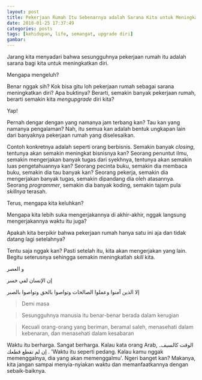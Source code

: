 ```yaml
---
layout: post
title: Pekerjaan Rumah Itu Sebenarnya adalah Sarana Kita untuk Meningkatkan Diri. Mengapa Dikeluhkan?
date: 2018-01-25 17:37:49
categories: posts
tags: [kehidupan, life, semangat, upgrade diri]
gambar: 
---
```


Jarang kita menyadari bahwa sesungguhnya pekerjaan rumah itu adalah sarana bagi kita untuk meningkatkan diri.

Mengapa mengeluh?

Benar nggak sih? Kok bisa gitu loh pekerjaan rumah sebagai sarana meningkatkan diri? Apa buktinya? Berarti, semakin banyak pekerjaan rumah, berarti semakin kita _mengupgrade_ diri kita?

Yap!

Pernah dengar dengan yang namanya jam terbang kan? Tau kan yang namanya pengalaman? Nah, itu semua kan adalah bentuk ungkapan lain dari banyaknya pekerjaan rumah yang diselesaikan.

Contoh konkretnya adalah seperti orang berbisnis. Semakin banyak _closing_, tentunya akan semakin meningkat bisnisnya kan? Seorang penuntut ilmu, semakin mengerjakan banyak tugas dari syekhnya, tentunya akan semakin luas pengetahuannya kan? Seorang pecinta buku, semakin dia membaca buku, semakin dia tau banyak kan? Seorang pekerja, semakin dia mengerjakan banyak tugas, semakin dipandang dia oleh atasannya. Seorang _programmer_, semakin dia banyak koding, semakin tajam pula _skillnya_ terasah.

Terus, mengapa kita keluhkan?

Mengapa kita lebih suka mengerjakannya di akhir-akhir, nggak langsung mengerjakannya waktu itu juga?

Apakah kita berpikir bahwa pekerjaan rumah hanya satu ini aja dan tidak datang lagi setelahnya?

Tentu saja nggak kan? Pasti setelah itu, kita akan mengerjakan yang lain. Begitu seterusnya sehingga semakin meningkatlah _skill_ kita.

>
و العصر

>
إن الإنسان لفي خسر

>
إلا الذين آمنوا وعملوا الصالحات وتواصوا بالحق وتواصوا بالصبر

> Demi masa

> Sesungguhnya manusia itu benar-benar berada dalam kerugian

> Kecuali orang-orang yang beriman, beramal saleh, menasehati dalam kebenaran, dan menasehati dalam kesabaran

Waktu itu berharga. Sangat berharga. Kalau kata orang Arab,
الوقت كالسيف۔ إن لم تقطع قطعك
. 'Waktu itu seperti pedang. Kalau kamu nggak memenggalnya, dia yang akan memenggalmu'. Ngeri banget kan? Makanya, kita jangan sampai menyia-nyiakan waktu dan memanfaatkannya dengan sebaik-baiknya.